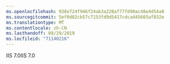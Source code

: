 ```yaml
---
ms.openlocfilehash: 938e724f946f24ab3a228af77fd90ac48e4d54a0
ms.sourcegitcommit: 5ef0d02cb57c7153fd9d5417cdcad45665af832e
ms.translationtype: MT
ms.contentlocale: zh-CN
ms.lasthandoff: 08/29/2019
ms.locfileid: "71140216"
---
```

<span data-ttu-id="bcb48-101">IIS 7.0</span><span class="sxs-lookup"><span data-stu-id="bcb48-101">IIS 7.0</span></span>